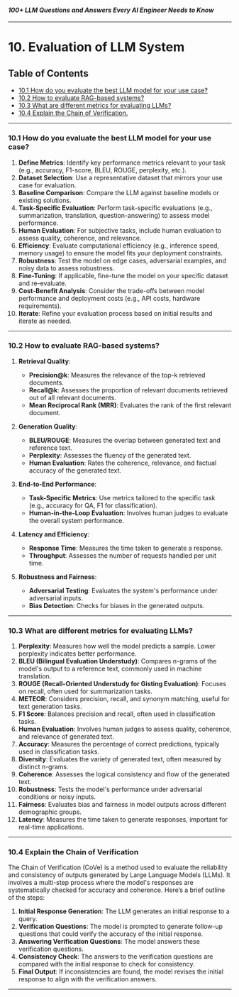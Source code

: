 #### *100+ LLM Questions and Answers Every AI Engineer Needs to Know*

---

# 10. Evaluation of LLM System

## Table of Contents

- [10.1 How do you evaluate the best LLM model for your use case?](#101-how-do-you-evaluate-the-best-llm-model-for-your-use-case)
- [10.2 How to evaluate RAG-based systems?](#102-how-to-evaluate-rag-based-systems)
- [10.3 What are different metrics for evaluating LLMs?](#103-what-are-different-metrics-for-evaluating-llms)
- [10.4 Explain the Chain of Verification.](#104-explain-the-chain-of-verification)

---

### 10.1 How do you evaluate the best LLM model for your use case?

1. **Define Metrics**: Identify key performance metrics relevant to your task (e.g., accuracy, F1-score, BLEU, ROUGE, perplexity, etc.).
2. **Dataset Selection**: Use a representative dataset that mirrors your use case for evaluation.
3. **Baseline Comparison**: Compare the LLM against baseline models or existing solutions.
4. **Task-Specific Evaluation**: Perform task-specific evaluations (e.g., summarization, translation, question-answering) to assess model performance.
5. **Human Evaluation**: For subjective tasks, include human evaluation to assess quality, coherence, and relevance.
6. **Efficiency**: Evaluate computational efficiency (e.g., inference speed, memory usage) to ensure the model fits your deployment constraints.
7. **Robustness**: Test the model on edge cases, adversarial examples, and noisy data to assess robustness.
8. **Fine-Tuning**: If applicable, fine-tune the model on your specific dataset and re-evaluate.
9. **Cost-Benefit Analysis**: Consider the trade-offs between model performance and deployment costs (e.g., API costs, hardware requirements).
10. **Iterate**: Refine your evaluation process based on initial results and iterate as needed.

---

### 10.2 How to evaluate RAG-based systems?

1. **Retrieval Quality**:
   - **Precision@k**: Measures the relevance of the top-k retrieved documents.
   - **Recall@k**: Assesses the proportion of relevant documents retrieved out of all relevant documents.
   - **Mean Reciprocal Rank (MRR)**: Evaluates the rank of the first relevant document.

2. **Generation Quality**:
   - **BLEU/ROUGE**: Measures the overlap between generated text and reference text.
   - **Perplexity**: Assesses the fluency of the generated text.
   - **Human Evaluation**: Rates the coherence, relevance, and factual accuracy of the generated text.

3. **End-to-End Performance**:
   - **Task-Specific Metrics**: Use metrics tailored to the specific task (e.g., accuracy for QA, F1 for classification).
   - **Human-in-the-Loop Evaluation**: Involves human judges to evaluate the overall system performance.

4. **Latency and Efficiency**:
   - **Response Time**: Measures the time taken to generate a response.
   - **Throughput**: Assesses the number of requests handled per unit time.

5. **Robustness and Fairness**:
   - **Adversarial Testing**: Evaluates the system's performance under adversarial inputs.
   - **Bias Detection**: Checks for biases in the generated outputs.

---

### 10.3 What are different metrics for evaluating LLMs?

1. **Perplexity**: Measures how well the model predicts a sample. Lower perplexity indicates better performance.
2. **BLEU (Bilingual Evaluation Understudy)**: Compares n-grams of the model's output to a reference text, commonly used in machine translation.
3. **ROUGE (Recall-Oriented Understudy for Gisting Evaluation)**: Focuses on recall, often used for summarization tasks.
4. **METEOR**: Considers precision, recall, and synonym matching, useful for text generation tasks.
5. **F1 Score**: Balances precision and recall, often used in classification tasks.
6. **Human Evaluation**: Involves human judges to assess quality, coherence, and relevance of generated text.
7. **Accuracy**: Measures the percentage of correct predictions, typically used in classification tasks.
8. **Diversity**: Evaluates the variety of generated text, often measured by distinct n-grams.
9. **Coherence**: Assesses the logical consistency and flow of the generated text.
10. **Robustness**: Tests the model's performance under adversarial conditions or noisy inputs.
10. **Fairness**: Evaluates bias and fairness in model outputs across different demographic groups.
12. **Latency**: Measures the time taken to generate responses, important for real-time applications.

---

### 10.4 Explain the Chain of Verification

The Chain of Verification (CoVe) is a method used to evaluate the reliability and consistency of outputs generated by Large Language Models (LLMs). It involves a multi-step process where the model's responses are systematically checked for accuracy and coherence. Here’s a brief outline of the steps:

1. **Initial Response Generation**: The LLM generates an initial response to a query.
2. **Verification Questions**: The model is prompted to generate follow-up questions that could verify the accuracy of the initial response.
3. **Answering Verification Questions**: The model answers these verification questions.
4. **Consistency Check**: The answers to the verification questions are compared with the initial response to check for consistency.
5. **Final Output**: If inconsistencies are found, the model revises the initial response to align with the verification answers.

---
